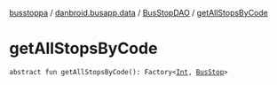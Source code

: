 [busstoppa](../../index.md) / [danbroid.busapp.data](../index.md) / [BusStopDAO](index.md) / [getAllStopsByCode](./get-all-stops-by-code.md)

# getAllStopsByCode

`abstract fun getAllStopsByCode(): Factory<`[`Int`](https://kotlinlang.org/api/latest/jvm/stdlib/kotlin/-int/index.html)`, `[`BusStop`](../-bus-stop/index.md)`>`